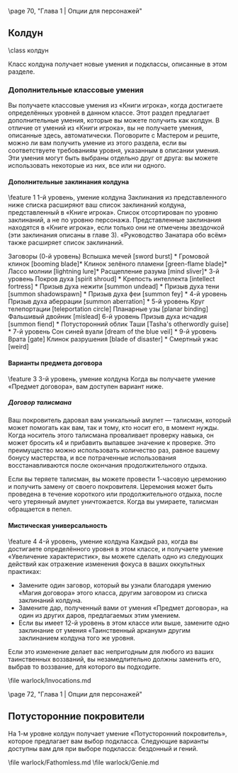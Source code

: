 \page 70, "Глава 1 | Опции для персонажей"
## Колдун
\class колдун

Класс колдуна получает новые умения и подклассы, описанные в этом разделе.

### Дополнительные классовые умения
Вы получаете классовые умения из «Книги игрока», когда достигаете определённых уровней в данном классе. Этот раздел предлагает дополнительные умения, которые вы можете получить как колдун. В отличие от умений из «Книги игрока», вы не получаете умения, описанные здесь, автоматически. Поговорите с Мастером и решите, можно ли вам получить умение из этого раздела, если вы соответствуете требованиям уровня, указанным в описании умения. Эти умения могут быть выбраны отдельно друг от друга: вы можете использовать некоторые из них, все или ни одного.

#### Дополнительные заклинания колдуна
\feature 1
1-й уровень, умение колдуна
Заклинания из представленного ниже списка расширяют ваш список заклинаний колдуна, представленный в «Книге игрока». Список отсортирован по уровню заклинаний, а не по уровню персонажа. Представленные заклинания находятся в «Книге игрока», если только они не отмечены звездочкой (эти заклинания описаны в главе 3). «Руководство Занатара обо всём» также расширяет список заклинаний.

<!-- TODO: deal this shit out -->
Заговоры (0-й уровень)
Вспышка мечей [sword burst] *
Громовой клинок [booming blade]*
Клинок зелёного пламени [green-flame blade]*
Лассо молнии [lightning lure]*
Расщепление разума [mind sliver]*
3-й уровень
Покров духа [spirit shroud] *
Крепость интеллекта [intellect fortress] *
Призыв духа нежити [summon undead] *
Призыв духа тени [summon shadowspawn] *
Призыв духа феи [summon fey] *
4-й уровень
Призыв духа аберрации [summon aberration] *
5-й уровень
Круг телепортации [teleportation circle]
Планарные узы [planar binding]
Фальшивый двойник [mislead]
6-й уровень
Призыв духа исчадия [summon fiend] *
Потусторонний облик Таши [Tasha's otherwordly guise] *
7-й уровень
Сон синей вуали [dream of the blue veil] *
9-й уровень
Врата [gate]
Клинок разрушения [blade of disaster] *
Смертный ужас [weird]


#### Варианты предмета договора
\feature 3
3-й уровень, умение колдуна
Когда вы получаете умение «Предмет договора», вам доступен вариант ниже.

##### Договор талисмана
Ваш покровитель даровал вам уникальный амулет — талисман, который может помогать как вам, так и тому, кто носит его, в момент нужды. Когда носитель этого талисмана проваливает проверку навыка, он может бросить к4 и прибавить выпавшее значение к проверке. Это преимущество можно использовать количество раз, равное вашему бонусу мастерства, и все потраченные использования восстанавливаются после окончания продолжительного отдыха.

Если вы теряете талисман, вы можете провести 1-часовую церемонию и получить замену от своего покровителя. Церемония может быть проведена в течение короткого или продолжительного отдыха, после чего утерянный амулет уничтожается. Когда вы умираете, талисман обращается в пепел.

#### Мистическая универсальность
\feature 4
4-й уровень, умение колдуна
Каждый раз, когда вы достигаете определённого уровня в этом классе, и получаете умение «Увеличение характеристик», вы можете сделать одно из следующих действий как отражение изменения фокуса в ваших оккультных практиках:
- Замените один заговор, который вы узнали благодаря умению «Магия договора» этого класса, другим заговором из списка заклинаний колдуна.
- Замените дар, полученный вами от умения «Предмет договора», на один из других даров, предлагаемых этим умением.
- Если вы имеет 12-й уровень в этом классе или выше, замените одно заклинание от умения «Таинственный арканум» другим заклинанием колдуна того же уровня.

Если это изменение делает вас непригодным для любого из ваших таинственных воззваний, вы незамедлительно должны заменить его, выбрав то воззвание, для которого вы подходите.

\file warlock/Invocations.md

\page 72, "Глава 1 | Опции для персонажей"

## Потусторонние покровители
На 1-м уровне колдун получает умение «Потусторонний покровитель», которое предлагает вам выбор подкласса. Следующие варианты доступны вам для при выборе подкласса: бездонный и гений.

\file warlock/Fathomless.md
\file warlock/Genie.md
